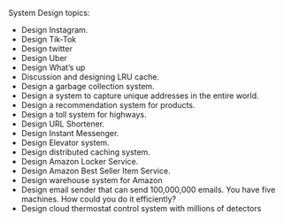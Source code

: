 System Design topics:
- Design Instagram.
- Design Tik-Tok
- Design twitter
- Design Uber
- Design What’s up
- Discussion and designing LRU cache.
- Design a garbage collection system.
- Design a system to capture unique addresses in the entire world.
- Design a recommendation system for products.
- Design a toll system for highways.
- Design URL Shortener.
- Design Instant Messenger.
- Design Elevator system.
- Design distributed caching system.
- Design Amazon Locker Service.
- Design Amazon Best Seller Item Service.
- Design warehouse system for Amazon
- Design email sender that can send 100,000,000 emails. You have five machines. How could you do it efficiently?
- Design cloud thermostat control system with millions of detectors
